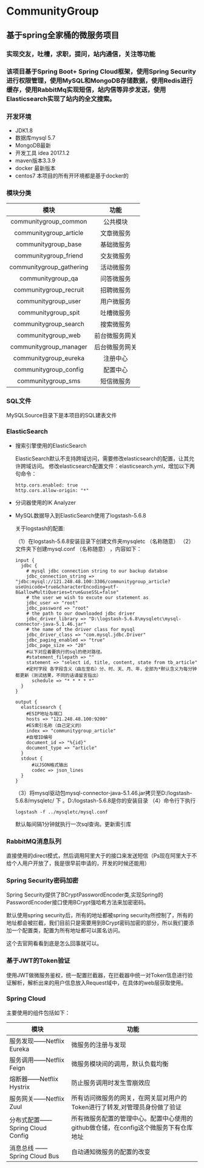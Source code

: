 # CommunityGroup
## 基于spring全家桶的微服务项目
### 实现交友，吐槽，求职，提问，站内通信，关注等功能
### 该项目基于Spring Boot+ Spring Cloud框架，使用Spring Security进行权限管理，使用MySQL和MongoDB存储数据，使用Redis进行缓存，使用RabbitMq实现短信，站内信等异步发送，使用Elasticsearch实现了站内的全文搜索。
### 开发环境
- JDK1.8
- 数据库mysql 5.7
- MongoDB最新
- 开发工具 idea 2017.1.2
- maven版本3.3.9
- docker 最新版本
- centos7
本项目的所有开环境都是基于docker的
### 模块分类
|           模块           |      功能      |
| :----------------------: | :------------: |
|  communitygroup_common   |    公共模块    |
|  communitygroup_article  |   文章微服务   |
|   communitygroup_base    |   基础微服务   |
|  communitygroup_friend   |   交友微服务   |
| communitygroup_gathering |   活动微服务   |
|    communitygroup_qa     |   问答微服务   |
|  communitygroup_recruit  |   招聘微服务   |
|   communitygroup_user    |   用户微服务   |
|   communitygroup_spit    |   吐槽微服务   |
|  communitygroup_search   |   搜索微服务   |
|    communitygroup_web    | 前台微服务网关 |
|  communitygroup_manager  | 后台微服务网关 |
|  communitygroup_eureka   |    注册中心    |
|  communitygroup_config   |    配置中心    |
|    communitygroup_sms    |   短信微服务   |
### SQL文件
MySQLSource目录下是本项目的SQL建表文件
### ElasticSearch

- 搜索引擎使用的ElasticSearch

  ElasticSearch默认不支持跨域访问，需要修改elasticsearch的配置，让其允许跨域访问。
  修改elasticsearch配置文件：elasticsearch.yml，增加以下两句命令：

  ```
  http.cors.enabled: true
  http.cors.allow‐origin: "*"
  ```

- 分词器使用的IK Analyzer

- MySQL数据导入到ElasticSearch使用了logstash-5.6.8

  关于logstash的配置:

  （1）在logstash-5.6.8安装目录下创建文件夹mysqletc （名称随意）
  （2）文件夹下创建mysql.conf （名称随意） ，内容如下：

  ```
  input {
    jdbc {
  	  # mysql jdbc connection string to our backup databse
  	  jdbc_connection_string => "jdbc:mysql://121.248.48.100:3306/communitygroup_article?useUnicode=true&characterEncoding=utf-8&allowMultiQueries=true&useSSL=false"
  	  # the user we wish to excute our statement as
  	  jdbc_user => "root"
  	  jdbc_password => "root"
  	  # the path to our downloaded jdbc driver  
  	  jdbc_driver_library => "D:\logstash-5.6.8\mysqletc\mysql-connector-java-5.1.46.jar"
  	  # the name of the driver class for mysql
  	  jdbc_driver_class => "com.mysql.jdbc.Driver"
  	  jdbc_paging_enabled => "true"
  	  jdbc_page_size => "20"
  	  #以下对应着要执行的sql的绝对路径。
  	  #statement_filepath => ""
  	  statement => "select id, title, content, state from tb_article"
  	  #定时字段 各字段含义（由左至右）分、时、天、月、年，全部为*默认含义为每分钟都更新（测试结果，不同的话请留言指出）
        schedule => "* * * * *"
    }
  }
  
  output {
    elasticsearch {
  	  #ESIP地址与端口
  	  hosts => "121.248.48.100:9200" 
  	  #ES索引名称（自己定义的）
  	  index => "communitygroup_article"
  	  #自增ID编号
  	  document_id => "%{id}"
  	  document_type => "article"
    }
    stdout {
        #以JSON格式输出
        codec => json_lines
    }
  }
  ```

  （3）将mysql驱动包mysql-connector-java-5.1.46.jar拷贝至D:/logstash-5.6.8/mysqletc/ 下 。D:/logstash-5.6.8是你的安装目录
  （4）命令行下执行

  ```
  logstash ‐f ../mysqletc/mysql.conf
  ```

  默认每间隔1分钟就执行一次sql查询。更新索引库

### RabbitMQ消息队列

直接使用的direct模式，然后调用阿里大于的接口来发送短信（Ps现在阿里大于不给个人用户开放了，我是很早前申请的，开发的时候还能用）

### Spring Security密码加密

Spring Security提供了BCryptPasswordEncoder类,实现Spring的PasswordEncoder接口使用BCrypt强哈希方法来加密密码。

默认使用spring security后，所有的地址都被spring security所控制了，所有的地址都会被拦截，我们目前只是需要用到BCrypt密码加密的部分，所以我们要添加一个配置类，配置为所有地址都可以匿名访问。

这个去官网看看到底是怎么回事就可以。
### 基于JWT的Token验证

使用JWT做微服务鉴权，统一配置拦截器，在拦截器中统一对Token信息进行验证解析，解析出来的用户信息放入Request域中，在具体的web层获取使用。

### Spring Cloud

主要使用的组件包括如下：

| 模块                            | 功能                                                         |
| ------------------------------- | ------------------------------------------------------------ |
| 服务发现——Netflix Eureka        | 微服务的注册与发现                                           |
| 服务调用——Netflix Feign         | 微服务模块间的调用，默认负载均衡                             |
| 熔断器——Netflix Hystrix         | 防止服务调用时发生雪崩效应                                   |
| 服务网关——Netflix Zuul          | 所有访问微服务的网关，在网关层对用户的Token进行了转发,对管理员身份做了验证 |
| 分布式配置——Spring Cloud Config | 所有微服务配置的管理中心。配置中心使用的github做仓储，在config这个微服务下有仓库地址 |
| 消息总线 —— Spring Cloud Bus    | 自动通知微服务的配置的改变                                   |

